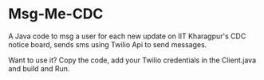 # Msg-Me-CDC
A Java code to msg a user for each new update on IIT Kharagpur's CDC notice board, sends sms using Twilio Api to send messages. 

Want to use it? Copy the code, add your Twilio credentials in the Client.java and build and Run. 

